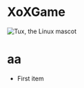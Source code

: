 # XoXGame
 ![Tux, the Linux mascot]("https://img.icons8.com/external-lineal-color-zulfa-mahendra/48/000000/external-tic-tac-toe-halloween-activities-lineal-color-zulfa-mahendra.png")
 # aa
- First item
